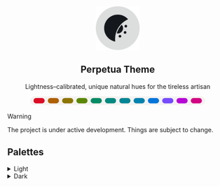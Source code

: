 <p align="center">
    <picture>
        <source media="(prefers-color-scheme: dark)" srcset="https://raw.githubusercontent.com/perpetuatheme/perpetua/main/logo/logo_circle_dark.png">
        <source media="(prefers-color-scheme: light)" srcset="https://raw.githubusercontent.com/perpetuatheme/perpetua/main/logo/logo_circle_light.png">
        <img alt="The Perpetua logo, a waning crescent flipped across the x-axis, with half a sun on the inside" width="100" src="https://raw.githubusercontent.com/perpetuatheme/perpetua/main/logo/logo_circle_light.png">
    </picture>
    <h2 align="center">Perpetua Theme</h2>
</p>

<p align="center">Lightness–calibrated, unique natural hues for the tireless artisan</p>

<p align="center">
    <picture>
        <source media="(prefers-color-scheme: dark)" srcset="https://raw.githubusercontent.com/perpetuatheme/perpetua/main/assets/palette_dark.png">
        <source media="(prefers-color-scheme: light)" srcset="https://raw.githubusercontent.com/perpetuatheme/perpetua/main/assets/palette_light.png">
        <img alt="Perpetua color palette" width="400" src="https://raw.githubusercontent.com/perpetuatheme/perpetua/main/assets/palette_light.png">
    </picture>
</p>

> [!WARNING]
> The project is under active development. Things are subject to change.

## Palettes

<details>
    <summary>Light</summary>
    <table>
        <thead>
            <tr>
                <th>Swatch</th>
                <th>Label</th>
                <th>Hex</th>
                <th>RGB</th>
                <th>Okhsl (approx.)</th>
            </tr>
        </thead>
        <tbody>
            <tr>
                <td style="text-align: center;"><span style="background-color: #dd0c25; height: 1.4em; width: 2.8em; border-radius: 0.35em; display: inline-block; vertical-align: middle;"></span></td>
                <td>Red</td>
                <td><code>#dd0c25</code></td>
                <td><code>rgb(221, 12, 37)</code></td>
                <td><code>okhsl(25, 99%, 50%)</code></td>
            </tr>
            <tr>
                <td style="text-align: center;"><span style="background-color: #af6001; height: 1.4em; width: 2.8em; border-radius: 0.35em; display: inline-block; vertical-align: middle;"></span></td>
                <td>Orange</td>
                <td><code>#af6001</code></td>
                <td><code>rgb(175, 96, 1)</code></td>
                <td><code>okhsl(59, 99%, 50%)</code></td>
            </tr>
            <tr>
                <td style="text-align: center;"><span style="background-color: #8e7502; height: 1.4em; width: 2.8em; border-radius: 0.35em; display: inline-block; vertical-align: middle;"></span></td>
                <td>Yellow</td>
                <td><code>#8e7502</code></td>
                <td><code>rgb(142, 117, 2)</code></td>
                <td><code>okhsl(93, 99%, 50%)</code></td>
            </tr>
            <tr>
                <td style="text-align: center;"><span style="background-color: #5a8705; height: 1.4em; width: 2.8em; border-radius: 0.35em; display: inline-block; vertical-align: middle;"></span></td>
                <td>Lime</td>
                <td><code>#5a8705</code></td>
                <td><code>rgb(90, 135, 5)</code></td>
                <td><code>okhsl(129, 99%, 50%)</code></td>
            </tr>
            <tr>
                <td style="text-align: center;"><span style="background-color: #068c65; height: 1.4em; width: 2.8em; border-radius: 0.35em; display: inline-block; vertical-align: middle;"></span></td>
                <td>Green</td>
                <td><code>#068c65</code></td>
                <td><code>rgb(6, 140, 101)</code></td>
                <td><code>okhsl(165, 99%, 50%)</code></td>
            </tr>
            <tr>
                <td style="text-align: center;"><span style="background-color: #038981; height: 1.4em; width: 2.8em; border-radius: 0.35em; display: inline-block; vertical-align: middle;"></span></td>
                <td>Turquoise</td>
                <td><code>#038981</code></td>
                <td><code>rgb(3, 137, 129)</code></td>
                <td><code>okhsl(187, 99%, 50%)</code></td>
            </tr>
            <tr>
                <td style="text-align: center;"><span style="background-color: #028696; height: 1.4em; width: 2.8em; border-radius: 0.35em; display: inline-block; vertical-align: middle;"></span></td>
                <td>Cyan</td>
                <td><code>#028696</code></td>
                <td><code>rgb(2, 134, 150)</code></td>
                <td><code>okhsl(209, 99%, 50%)</code></td>
            </tr>
            <tr>
                <td style="text-align: center;"><span style="background-color: #0282ae; height: 1.4em; width: 2.8em; border-radius: 0.35em; display: inline-block; vertical-align: middle;"></span></td>
                <td>Cerulean</td>
                <td><code>#0282ae</code></td>
                <td><code>rgb(2, 130, 174)</code></td>
                <td><code>okhsl(231, 99%, 50%)</code></td>
            </tr>
            <tr>
                <td style="text-align: center;"><span style="background-color: #0476db; height: 1.4em; width: 2.8em; border-radius: 0.35em; display: inline-block; vertical-align: middle;"></span></td>
                <td>Blue</td>
                <td><code>#0476db</code></td>
                <td><code>rgb(4, 118, 219)</code></td>
                <td><code>okhsl(254, 99%, 50%)</code></td>
            </tr>
            <tr>
                <td style="text-align: center;"><span style="background-color: #764bfe; height: 1.4em; width: 2.8em; border-radius: 0.35em; display: inline-block; vertical-align: middle;"></span></td>
                <td>Violet</td>
                <td><code>#764bfe</code></td>
                <td><code>rgb(118, 75, 254)</code></td>
                <td><code>okhsl(287, 99%, 50%)</code></td>
            </tr>
            <tr>
                <td style="text-align: center;"><span style="background-color: #b607d7; height: 1.4em; width: 2.8em; border-radius: 0.35em; display: inline-block; vertical-align: middle;"></span></td>
                <td>Lavender</td>
                <td><code>#b607d7</code></td>
                <td><code>rgb(182, 7, 215)</code></td>
                <td><code>okhsl(319, 99%, 50%)</code></td>
            </tr>
            <tr>
                <td style="text-align: center;"><span style="background-color: #d30384; height: 1.4em; width: 2.8em; border-radius: 0.35em; display: inline-block; vertical-align: middle;"></span></td>
                <td>Pink</td>
                <td><code>#d30384</code></td>
                <td><code>rgb(211, 3, 132)</code></td>
                <td><code>okhsl(352, 99%, 50%)</code></td>
            </tr>
            <tr>
                <td style="text-align: center;"><span style="background-color: #f2d5d2; height: 1.4em; width: 2.8em; border-radius: 0.35em; display: inline-block; vertical-align: middle;"></span></td>
                <td>Red Back</td>
                <td><code>#f2d5d2</code></td>
                <td><code>rgb(242, 213, 210)</code></td>
                <td><code>okhsl(25, 51%, 88%)</code></td>
            </tr>
            <tr>
                <td style="text-align: center;"><span style="background-color: #f1d8c4; height: 1.4em; width: 2.8em; border-radius: 0.35em; display: inline-block; vertical-align: middle;"></span></td>
                <td>Orange Back</td>
                <td><code>#f1d8c4</code></td>
                <td><code>rgb(241, 216, 196)</code></td>
                <td><code>okhsl(59, 51%, 88%)</code></td>
            </tr>
            <tr>
                <td style="text-align: center;"><span style="background-color: #e9ddb3; height: 1.4em; width: 2.8em; border-radius: 0.35em; display: inline-block; vertical-align: middle;"></span></td>
                <td>Yellow Back</td>
                <td><code>#e9ddb3</code></td>
                <td><code>rgb(233, 221, 179)</code></td>
                <td><code>okhsl(93, 51%, 88%)</code></td>
            </tr>
            <tr>
                <td style="text-align: center;"><span style="background-color: #cfe6b8; height: 1.4em; width: 2.8em; border-radius: 0.35em; display: inline-block; vertical-align: middle;"></span></td>
                <td>Lime Back</td>
                <td><code>#cfe6b8</code></td>
                <td><code>rgb(207, 230, 184)</code></td>
                <td><code>okhsl(129, 51%, 88%)</code></td>
            </tr>
            <tr>
                <td style="text-align: center;"><span style="background-color: #b9ead3; height: 1.4em; width: 2.8em; border-radius: 0.35em; display: inline-block; vertical-align: middle;"></span></td>
                <td>Green Back</td>
                <td><code>#b9ead3</code></td>
                <td><code>rgb(185, 234, 211)</code></td>
                <td><code>okhsl(165, 51%, 88%)</code></td>
            </tr>
            <tr>
                <td style="text-align: center;"><span style="background-color: #b5e9e3; height: 1.4em; width: 2.8em; border-radius: 0.35em; display: inline-block; vertical-align: middle;"></span></td>
                <td>Turquoise Back</td>
                <td><code>#b5e9e3</code></td>
                <td><code>rgb(181, 233, 227)</code></td>
                <td><code>okhsl(187, 51%, 88%)</code></td>
            </tr>
            <tr>
                <td style="text-align: center;"><span style="background-color: #bbe6ee; height: 1.4em; width: 2.8em; border-radius: 0.35em; display: inline-block; vertical-align: middle;"></span></td>
                <td>Cyan Back</td>
                <td><code>#bbe6ee</code></td>
                <td><code>rgb(187, 230, 238)</code></td>
                <td><code>okhsl(209, 51%, 88%)</code></td>
            </tr>
            <tr>
                <td style="text-align: center;"><span style="background-color: #c5e2f2; height: 1.4em; width: 2.8em; border-radius: 0.35em; display: inline-block; vertical-align: middle;"></span></td>
                <td>Cerulean Back</td>
                <td><code>#c5e2f2</code></td>
                <td><code>rgb(197, 226, 242)</code></td>
                <td><code>okhsl(231, 51%, 88%)</code></td>
            </tr>
            <tr>
                <td style="text-align: center;"><span style="background-color: #cfdff3; height: 1.4em; width: 2.8em; border-radius: 0.35em; display: inline-block; vertical-align: middle;"></span></td>
                <td>Blue Back</td>
                <td><code>#cfdff3</code></td>
                <td><code>rgb(207, 223, 243)</code></td>
                <td><code>okhsl(254, 51%, 88%)</code></td>
            </tr>
            <tr>
                <td style="text-align: center;"><span style="background-color: #dbdaf3; height: 1.4em; width: 2.8em; border-radius: 0.35em; display: inline-block; vertical-align: middle;"></span></td>
                <td>Violet Back</td>
                <td><code>#dbdaf3</code></td>
                <td><code>rgb(219, 218, 243)</code></td>
                <td><code>okhsl(287, 51%, 88%)</code></td>
            </tr>
            <tr>
                <td style="text-align: center;"><span style="background-color: #e9d5ee; height: 1.4em; width: 2.8em; border-radius: 0.35em; display: inline-block; vertical-align: middle;"></span></td>
                <td>Lavender Back</td>
                <td><code>#e9d5ee</code></td>
                <td><code>rgb(233, 213, 238)</code></td>
                <td><code>okhsl(319, 51%, 88%)</code></td>
            </tr>
            <tr>
                <td style="text-align: center;"><span style="background-color: #f1d4df; height: 1.4em; width: 2.8em; border-radius: 0.35em; display: inline-block; vertical-align: middle;"></span></td>
                <td>Pink Back</td>
                <td><code>#f1d4df</code></td>
                <td><code>rgb(241, 212, 223)</code></td>
                <td><code>okhsl(352, 51%, 88%)</code></td>
            </tr>
            <tr>
                <td style="text-align: center;"><span style="background-color: #f5f3f1; height: 1.4em; width: 2.8em; border-radius: 0.35em; display: inline-block; vertical-align: middle;"></span></td>
                <td>Base 0</td>
                <td><code>#f5f3f1</code></td>
                <td><code>rgb(245, 243, 241)</code></td>
                <td><code>okhsl(68, 12%, 96%)</code></td>
            </tr>
            <tr>
                <td style="text-align: center;"><span style="background-color: #edeae7; height: 1.4em; width: 2.8em; border-radius: 0.35em; display: inline-block; vertical-align: middle;"></span></td>
                <td>Base 1</td>
                <td><code>#edeae7</code></td>
                <td><code>rgb(237, 234, 231)</code></td>
                <td><code>okhsl(68, 11%, 93%)</code></td>
            </tr>
            <tr>
                <td style="text-align: center;"><span style="background-color: #e6e2de; height: 1.4em; width: 2.8em; border-radius: 0.35em; display: inline-block; vertical-align: middle;"></span></td>
                <td>Base 2</td>
                <td><code>#e6e2de</code></td>
                <td><code>rgb(230, 226, 222)</code></td>
                <td><code>okhsl(68, 10%, 90%)</code></td>
            </tr>
            <tr>
                <td style="text-align: center;"><span style="background-color: #d6d1cb; height: 1.4em; width: 2.8em; border-radius: 0.35em; display: inline-block; vertical-align: middle;"></span></td>
                <td>Base 3</td>
                <td><code>#d6d1cb</code></td>
                <td><code>rgb(214, 209, 203)</code></td>
                <td><code>okhsl(68, 9%, 84%)</code></td>
            </tr>
            <tr>
                <td style="text-align: center;"><span style="background-color: #c6c0ba; height: 1.4em; width: 2.8em; border-radius: 0.35em; display: inline-block; vertical-align: middle;"></span></td>
                <td>Base 4</td>
                <td><code>#c6c0ba</code></td>
                <td><code>rgb(198, 192, 186)</code></td>
                <td><code>okhsl(68, 8%, 78%)</code></td>
            </tr>
            <tr>
                <td style="text-align: center;"><span style="background-color: #b6b0a9; height: 1.4em; width: 2.8em; border-radius: 0.35em; display: inline-block; vertical-align: middle;"></span></td>
                <td>Base 5</td>
                <td><code>#b6b0a9</code></td>
                <td><code>rgb(182, 176, 169)</code></td>
                <td><code>okhsl(68, 7%, 72%)</code></td>
            </tr>
            <tr>
                <td style="text-align: center;"><span style="background-color: #a5a09a; height: 1.4em; width: 2.8em; border-radius: 0.35em; display: inline-block; vertical-align: middle;"></span></td>
                <td>Over 0</td>
                <td><code>#a5a09a</code></td>
                <td><code>rgb(165, 160, 154)</code></td>
                <td><code>okhsl(68, 6%, 66%)</code></td>
            </tr>
            <tr>
                <td style="text-align: center;"><span style="background-color: #95908b; height: 1.4em; width: 2.8em; border-radius: 0.35em; display: inline-block; vertical-align: middle;"></span></td>
                <td>Over 1</td>
                <td><code>#95908b</code></td>
                <td><code>rgb(149, 144, 139)</code></td>
                <td><code>okhsl(68, 5%, 60%)</code></td>
            </tr>
            <tr>
                <td style="text-align: center;"><span style="background-color: #84817c; height: 1.4em; width: 2.8em; border-radius: 0.35em; display: inline-block; vertical-align: middle;"></span></td>
                <td>Over 2</td>
                <td><code>#84817c</code></td>
                <td><code>rgb(132, 129, 124)</code></td>
                <td><code>okhsl(68, 4%, 54%)</code></td>
            </tr>
            <tr>
                <td style="text-align: center;"><span style="background-color: #4d4d4c; height: 1.4em; width: 2.8em; border-radius: 0.35em; display: inline-block; vertical-align: middle;"></span></td>
                <td>Text 0</td>
                <td><code>#4d4d4c</code></td>
                <td><code>rgb(77, 77, 76)</code></td>
                <td><code>okhsl(68, 1%, 33%)</code></td>
            </tr>
            <tr>
                <td style="text-align: center;"><span style="background-color: #5f5e5c; height: 1.4em; width: 2.8em; border-radius: 0.35em; display: inline-block; vertical-align: middle;"></span></td>
                <td>Text 1</td>
                <td><code>#5f5e5c</code></td>
                <td><code>rgb(95, 94, 92)</code></td>
                <td><code>okhsl(68, 2%, 40%)</code></td>
            </tr>
            <tr>
                <td style="text-align: center;"><span style="background-color: #726f6c; height: 1.4em; width: 2.8em; border-radius: 0.35em; display: inline-block; vertical-align: middle;"></span></td>
                <td>Text 2</td>
                <td><code>#726f6c</code></td>
                <td><code>rgb(114, 111, 108)</code></td>
                <td><code>okhsl(68, 3%, 47%)</code></td>
            </tr>
        </tbody>
    </table>
</details>

<details>
    <summary>Dark</summary>
    <table>
        <thead>
            <tr>
                <th>Swatch</th>
                <th>Label</th>
                <th>Hex</th>
                <th>RGB</th>
                <th>Okhsl (approx.)</th>
            </tr>
        </thead>
        <tbody>
            <tr>
                <td style="text-align: center;"><span style="background-color: #ff9d94; height: 1.4em; width: 2.8em; border-radius: 0.35em; display: inline-block; vertical-align: middle;"></span></td>
                <td>Red</td>
                <td><code>#ff9d94</code></td>
                <td><code>rgb(255, 157, 148)</code></td>
                <td><code>okhsl(25, 100%, 76%)</code></td>
            </tr>
            <tr>
                <td style="text-align: center;"><span style="background-color: #ffa353; height: 1.4em; width: 2.8em; border-radius: 0.35em; display: inline-block; vertical-align: middle;"></span></td>
                <td>Orange</td>
                <td><code>#ffa353</code></td>
                <td><code>rgb(255, 163, 83)</code></td>
                <td><code>okhsl(59, 100%, 76%)</code></td>
            </tr>
            <tr>
                <td style="text-align: center;"><span style="background-color: #dfb800; height: 1.4em; width: 2.8em; border-radius: 0.35em; display: inline-block; vertical-align: middle;"></span></td>
                <td>Yellow</td>
                <td><code>#dfb800</code></td>
                <td><code>rgb(223, 184, 0)</code></td>
                <td><code>okhsl(93, 100%, 76%)</code></td>
            </tr>
            <tr>
                <td style="text-align: center;"><span style="background-color: #90d400; height: 1.4em; width: 2.8em; border-radius: 0.35em; display: inline-block; vertical-align: middle;"></span></td>
                <td>Lime</td>
                <td><code>#90d400</code></td>
                <td><code>rgb(144, 212, 0)</code></td>
                <td><code>okhsl(129, 100%, 76%)</code></td>
            </tr>
            <tr>
                <td style="text-align: center;"><span style="background-color: #00dca0; height: 1.4em; width: 2.8em; border-radius: 0.35em; display: inline-block; vertical-align: middle;"></span></td>
                <td>Green</td>
                <td><code>#00dca0</code></td>
                <td><code>rgb(0, 220, 160)</code></td>
                <td><code>okhsl(165, 100%, 76%)</code></td>
            </tr>
            <tr>
                <td style="text-align: center;"><span style="background-color: #00d8cb; height: 1.4em; width: 2.8em; border-radius: 0.35em; display: inline-block; vertical-align: middle;"></span></td>
                <td>Turquoise</td>
                <td><code>#00d8cb</code></td>
                <td><code>rgb(0, 216, 203)</code></td>
                <td><code>okhsl(187, 100%, 76%)</code></td>
            </tr>
            <tr>
                <td style="text-align: center;"><span style="background-color: #00d3eb; height: 1.4em; width: 2.8em; border-radius: 0.35em; display: inline-block; vertical-align: middle;"></span></td>
                <td>Cyan</td>
                <td><code>#00d3eb</code></td>
                <td><code>rgb(0, 211, 235)</code></td>
                <td><code>okhsl(209, 100%, 76%)</code></td>
            </tr>
            <tr>
                <td style="text-align: center;"><span style="background-color: #56caff; height: 1.4em; width: 2.8em; border-radius: 0.35em; display: inline-block; vertical-align: middle;"></span></td>
                <td>Cerulean</td>
                <td><code>#56caff</code></td>
                <td><code>rgb(86, 202, 255)</code></td>
                <td><code>okhsl(231, 100%, 76%)</code></td>
            </tr>
            <tr>
                <td style="text-align: center;"><span style="background-color: #8bbfff; height: 1.4em; width: 2.8em; border-radius: 0.35em; display: inline-block; vertical-align: middle;"></span></td>
                <td>Blue</td>
                <td><code>#8bbfff</code></td>
                <td><code>rgb(139, 191, 255)</code></td>
                <td><code>okhsl(254, 100%, 76%)</code></td>
            </tr>
            <tr>
                <td style="text-align: center;"><span style="background-color: #b6b1ff; height: 1.4em; width: 2.8em; border-radius: 0.35em; display: inline-block; vertical-align: middle;"></span></td>
                <td>Violet</td>
                <td><code>#b6b1ff</code></td>
                <td><code>rgb(182, 177, 255)</code></td>
                <td><code>okhsl(287, 100%, 76%)</code></td>
            </tr>
            <tr>
                <td style="text-align: center;"><span style="background-color: #ea95ff; height: 1.4em; width: 2.8em; border-radius: 0.35em; display: inline-block; vertical-align: middle;"></span></td>
                <td>Lavender</td>
                <td><code>#ea95ff</code></td>
                <td><code>rgb(234, 149, 255)</code></td>
                <td><code>okhsl(319, 100%, 76%)</code></td>
            </tr>
            <tr>
                <td style="text-align: center;"><span style="background-color: #ff95c4; height: 1.4em; width: 2.8em; border-radius: 0.35em; display: inline-block; vertical-align: middle;"></span></td>
                <td>Pink</td>
                <td><code>#ff95c4</code></td>
                <td><code>rgb(255, 149, 196)</code></td>
                <td><code>okhsl(352, 100%, 76%)</code></td>
            </tr>
            <tr>
                <td style="text-align: center;"><span style="background-color: #960d18; height: 1.4em; width: 2.8em; border-radius: 0.35em; display: inline-block; vertical-align: middle;"></span></td>
                <td>Red Back</td>
                <td><code>#960d18</code></td>
                <td><code>rgb(150, 13, 24)</code></td>
                <td><code>okhsl(25, 97%, 34%)</code></td>
            </tr>
            <tr>
                <td style="text-align: center;"><span style="background-color: #763f02; height: 1.4em; width: 2.8em; border-radius: 0.35em; display: inline-block; vertical-align: middle;"></span></td>
                <td>Orange Back</td>
                <td><code>#763f02</code></td>
                <td><code>rgb(118, 63, 2)</code></td>
                <td><code>okhsl(59, 97%, 34%)</code></td>
            </tr>
            <tr>
                <td style="text-align: center;"><span style="background-color: #5f4e03; height: 1.4em; width: 2.8em; border-radius: 0.35em; display: inline-block; vertical-align: middle;"></span></td>
                <td>Yellow Back</td>
                <td><code>#5f4e03</code></td>
                <td><code>rgb(95, 78, 3)</code></td>
                <td><code>okhsl(93, 97%, 34%)</code></td>
            </tr>
            <tr>
                <td style="text-align: center;"><span style="background-color: #3c5a07; height: 1.4em; width: 2.8em; border-radius: 0.35em; display: inline-block; vertical-align: middle;"></span></td>
                <td>Lime Back</td>
                <td><code>#3c5a07</code></td>
                <td><code>rgb(60, 90, 7)</code></td>
                <td><code>okhsl(129, 97%, 34%)</code></td>
            </tr>
            <tr>
                <td style="text-align: center;"><span style="background-color: #085e43; height: 1.4em; width: 2.8em; border-radius: 0.35em; display: inline-block; vertical-align: middle;"></span></td>
                <td>Green Back</td>
                <td><code>#085e43</code></td>
                <td><code>rgb(8, 94, 67)</code></td>
                <td><code>okhsl(165, 97%, 34%)</code></td>
            </tr>
            <tr>
                <td style="text-align: center;"><span style="background-color: #045c56; height: 1.4em; width: 2.8em; border-radius: 0.35em; display: inline-block; vertical-align: middle;"></span></td>
                <td>Turquoise Back</td>
                <td><code>#045c56</code></td>
                <td><code>rgb(4, 92, 86)</code></td>
                <td><code>okhsl(187, 97%, 34%)</code></td>
            </tr>
            <tr>
                <td style="text-align: center;"><span style="background-color: #035a65; height: 1.4em; width: 2.8em; border-radius: 0.35em; display: inline-block; vertical-align: middle;"></span></td>
                <td>Cyan Back</td>
                <td><code>#035a65</code></td>
                <td><code>rgb(3, 90, 101)</code></td>
                <td><code>okhsl(209, 97%, 34%)</code></td>
            </tr>
            <tr>
                <td style="text-align: center;"><span style="background-color: #035776; height: 1.4em; width: 2.8em; border-radius: 0.35em; display: inline-block; vertical-align: middle;"></span></td>
                <td>Cerulean Back</td>
                <td><code>#035776</code></td>
                <td><code>rgb(3, 87, 118)</code></td>
                <td><code>okhsl(231, 97%, 34%)</code></td>
            </tr>
            <tr>
                <td style="text-align: center;"><span style="background-color: #034f95; height: 1.4em; width: 2.8em; border-radius: 0.35em; display: inline-block; vertical-align: middle;"></span></td>
                <td>Blue Back</td>
                <td><code>#034f95</code></td>
                <td><code>rgb(3, 79, 149)</code></td>
                <td><code>okhsl(254, 97%, 34%)</code></td>
            </tr>
            <tr>
                <td style="text-align: center;"><span style="background-color: #5213c6; height: 1.4em; width: 2.8em; border-radius: 0.35em; display: inline-block; vertical-align: middle;"></span></td>
                <td>Violet Back</td>
                <td><code>#5213c6</code></td>
                <td><code>rgb(82, 19, 198)</code></td>
                <td><code>okhsl(287, 97%, 34%)</code></td>
            </tr>
            <tr>
                <td style="text-align: center;"><span style="background-color: #7c0493; height: 1.4em; width: 2.8em; border-radius: 0.35em; display: inline-block; vertical-align: middle;"></span></td>
                <td>Lavender Back</td>
                <td><code>#7c0493</code></td>
                <td><code>rgb(124, 4, 147)</code></td>
                <td><code>okhsl(319, 97%, 34%)</code></td>
            </tr>
            <tr>
                <td style="text-align: center;"><span style="background-color: #8f0259; height: 1.4em; width: 2.8em; border-radius: 0.35em; display: inline-block; vertical-align: middle;"></span></td>
                <td>Pink Back</td>
                <td><code>#8f0259</code></td>
                <td><code>rgb(143, 2, )</code></td>
                <td><code>okhsl(352, 97%, 34%)</code></td>
            </tr>
            <tr>
                <td style="text-align: center;"><span style="background-color: #14171b; height: 1.4em; width: 2.8em; border-radius: 0.35em; display: inline-block; vertical-align: middle;"></span></td>
                <td>Base 0</td>
                <td><code>#14171b</code></td>
                <td><code>rgb(20, 23, 27)</code></td>
                <td><code>okhsl(248, 9%, 10%)</code></td>
            </tr>
            <tr>
                <td style="text-align: center;"><span style="background-color: #1a1e22; height: 1.4em; width: 2.8em; border-radius: 0.35em; display: inline-block; vertical-align: middle;"></span></td>
                <td>Base 1</td>
                <td><code>#1a1e22</code></td>
                <td><code>rgb(26, 30, 34)</code></td>
                <td><code>okhsl(248, 10%, 13%)</code></td>
            </tr>
            <tr>
                <td style="text-align: center;"><span style="background-color: #21252a; height: 1.4em; width: 2.8em; border-radius: 0.35em; display: inline-block; vertical-align: middle;"></span></td>
                <td>Base 2</td>
                <td><code>#21252a</code></td>
                <td><code>rgb(33, 37, 42)</code></td>
                <td><code>okhsl(248, 11%, 16%)</code></td>
            </tr>
            <tr>
                <td style="text-align: center;"><span style="background-color: #33383d; height: 1.4em; width: 2.8em; border-radius: 0.35em; display: inline-block; vertical-align: middle;"></span></td>
                <td>Base 3</td>
                <td><code>#33383d</code></td>
                <td><code>rgb(51, 56, 61)</code></td>
                <td><code>okhsl(248, 9%, 24%)</code></td>
            </tr>
            <tr>
                <td style="text-align: center;"><span style="background-color: #464b51; height: 1.4em; width: 2.8em; border-radius: 0.35em; display: inline-block; vertical-align: middle;"></span></td>
                <td>Base 4</td>
                <td><code>#464b51</code></td>
                <td><code>rgb(70, 75, 81)</code></td>
                <td><code>okhsl(248, 8%, 32%)</code></td>
            </tr>
            <tr>
                <td style="text-align: center;"><span style="background-color: #595f65; height: 1.4em; width: 2.8em; border-radius: 0.35em; display: inline-block; vertical-align: middle;"></span></td>
                <td>Base 5</td>
                <td><code>#595f65</code></td>
                <td><code>rgb(89, 95, 101)</code></td>
                <td><code>okhsl(248, 7%, 40%)</code></td>
            </tr>
            <tr>
                <td style="text-align: center;"><span style="background-color: #6d7378; height: 1.4em; width: 2.8em; border-radius: 0.35em; display: inline-block; vertical-align: middle;"></span></td>
                <td>Over 0</td>
                <td><code>#6d7378</code></td>
                <td><code>rgb(109, 115, 120)</code></td>
                <td><code>okhsl(248, 6%, 48%)</code></td>
            </tr>
            <tr>
                <td style="text-align: center;"><span style="background-color: #82878c; height: 1.4em; width: 2.8em; border-radius: 0.35em; display: inline-block; vertical-align: middle;"></span></td>
                <td>Over 1</td>
                <td><code>#82878c</code></td>
                <td><code>rgb(130, 135, 140)</code></td>
                <td><code>okhsl(248, 5%, 56%)</code></td>
            </tr>
            <tr>
                <td style="text-align: center;"><span style="background-color: #989ca0; height: 1.4em; width: 2.8em; border-radius: 0.35em; display: inline-block; vertical-align: middle;"></span></td>
                <td>Over 2</td>
                <td><code>#989ca0</code></td>
                <td><code>rgb(152, 156, 160)</code></td>
                <td><code>okhsl(248, 4%, 64%)</code></td>
            </tr>
            <tr>
                <td style="text-align: center;"><span style="background-color: #dcdddd; height: 1.4em; width: 2.8em; border-radius: 0.35em; display: inline-block; vertical-align: middle;"></span></td>
                <td>Text 0</td>
                <td><code>#dcdddd</code></td>
                <td><code>rgb(220, 221, 221)</code></td>
                <td><code>okhsl(248, 1%, 88%)</code></td>
            </tr>
            <tr>
                <td style="text-align: center;"><span style="background-color: #c5c7c8; height: 1.4em; width: 2.8em; border-radius: 0.35em; display: inline-block; vertical-align: middle;"></span></td>
                <td>Text 1</td>
                <td><code>#c5c7c8</code></td>
                <td><code>rgb(197, 199, 200)</code></td>
                <td><code>okhsl(248, 2%, 80%)</code></td>
            </tr>
            <tr>
                <td style="text-align: center;"><span style="background-color: #aeb1b4; height: 1.4em; width: 2.8em; border-radius: 0.35em; display: inline-block; vertical-align: middle;"></span></td>
                <td>Text 2</td>
                <td><code>#aeb1b4</code></td>
                <td><code>rgb(174, 177, 180)</code></td>
                <td><code>okhsl(248, 3%, 72%)</code></td>
            </tr>
        </tbody>
    </table>
</details>
